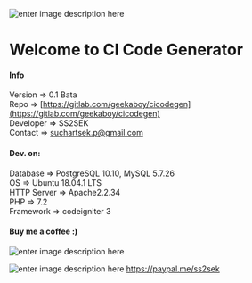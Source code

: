 ![enter image description here](https://gitlab.com/geekaboy/cicodegen/raw/master/assets/images/logo-h.png)
# Welcome to CI Code Generator

#### Info
Version => 0.1 Bata  
Repo =>  [https://gitlab.com/geekaboy/cicodegen](https://gitlab.com/geekaboy/cicodegen)  
Developer => SS2SEK  
Contact => suchartsek.p@gmail.com

#### Dev. on:
Database => PostgreSQL 10.10, MySQL 5.7.26  
OS => Ubuntu 18.04.1 LTS  
HTTP Server => Apache2.2.34  
PHP => 7.2  
Framework => codeigniter 3  
#### Buy me a coffee :)
![enter image description here](https://gitlab.com/geekaboy/cicodegen/raw/master/assets/images/promptpay_small.png)

![enter image description here](https://gitlab.com/geekaboy/cicodegen/raw/master/assets/images/paypal-me-small.png)
https://paypal.me/ss2sek

